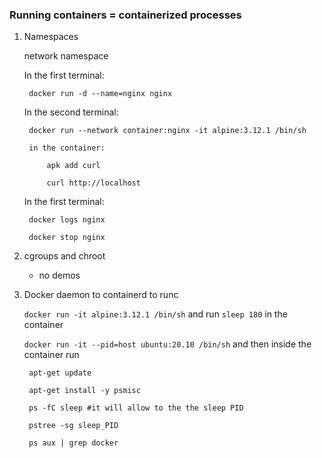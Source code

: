 ### Running containers = containerized processes

1. Namespaces

    network namespace

    In the first terminal:
        
        docker run -d --name=nginx nginx

    In the second terminal:

        docker run --network container:nginx -it alpine:3.12.1 /bin/sh

        in the container:

            apk add curl

            curl http://localhost

    In the first terminal:

        docker logs nginx

        docker stop nginx

2. cgroups and chroot

    - no demos

3. Docker daemon to containerd to runc

    `docker run -it alpine:3.12.1 /bin/sh` and run `sleep 180` in the container

    `docker run -it --pid=host ubuntu:20.10 /bin/sh` and then inside the container run

        apt-get update

        apt-get install -y psmisc

        ps -fC sleep #it will allow to the the sleep PID

        pstree -sg sleep_PID

        ps aux | grep docker




